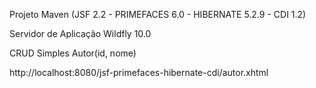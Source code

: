 Projeto Maven (JSF 2.2 - PRIMEFACES 6.0 - HIBERNATE 5.2.9 - CDI 1.2)

Servidor de Aplicação Wildfly 10.0

CRUD Simples Autor(id, nome)

http://localhost:8080/jsf-primefaces-hibernate-cdi/autor.xhtml
